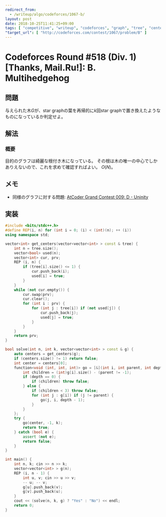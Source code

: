 ```yaml
---
redirect_from:
  - /writeup/algo/codeforces/1067-b/
layout: post
date: 2018-10-25T11:41:25+09:00
tags: [ "competitive", "writeup", "codeforces", "graph", "tree", "center-of-tree", "dp" ]
"target_url": [ "http://codeforces.com/contest/1067/problem/B" ]
---
```


# Codeforces Round #518 (Div. 1) [Thanks, Mail.Ru!]: B. Multihedgehog

## 問題

与えられた木$G$が、star graphの葉を再帰的に$k$回star graphで置き換えたようなものになっているか判定せよ。

## 解法

### 概要

目的のグラフは綺麗な根付き木になっている。
その根は木の唯一の中心でしかありえないので、これを求めて確認すればよい。
$O(N)$。

## メモ

-   同様のグラフに対する問題: [AtCoder Grand Contest 009: D - Uninity](https://beta.atcoder.jp/contests/agc009/tasks/agc009_d)

## 実装

``` c++
#include <bits/stdc++.h>
#define REP(i, n) for (int i = 0; (i) < (int)(n); ++ (i))
using namespace std;

vector<int> get_centers(vector<vector<int> > const & tree) {
    int n = tree.size();
    vector<bool> used(n);
    vector<int> cur, prv;
    REP (i, n) {
        if (tree[i].size() <= 1) {
            cur.push_back(i);
            used[i] = true;
        }
    }
    while (not cur.empty()) {
        cur.swap(prv);
        cur.clear();
        for (int i : prv) {
            for (int j : tree[i]) if (not used[j]) {
                cur.push_back(j);
                used[j] = true;
            }
        }
    }
    return prv;
}

bool solve(int n, int k, vector<vector<int> > const & g) {
    auto centers = get_centers(g);
    if (centers.size() != 1) return false;
    int center = centers[0];
    function<void (int, int, int)> go = [&](int i, int parent, int depth) {
        int children = (int)g[i].size() - (parent != -1);
        if (depth == 0) {
            if (children) throw false;
        } else {
            if (children < 3) throw false;
            for (int j : g[i]) if (j != parent) {
                go(j, i, depth - 1);
            }
        }
    };
    try {
        go(center, -1, k);
        return true;
    } catch (bool e) {
        assert (not e);
        return false;
    }
}

int main() {
    int n, k; cin >> n >> k;
    vector<vector<int> > g(n);
    REP (i, n - 1) {
        int u, v; cin >> u >> v;
        -- u; -- v;
        g[u].push_back(v);
        g[v].push_back(u);
    }
    cout << (solve(n, k, g) ? "Yes" : "No") << endl;
    return 0;
}
```
